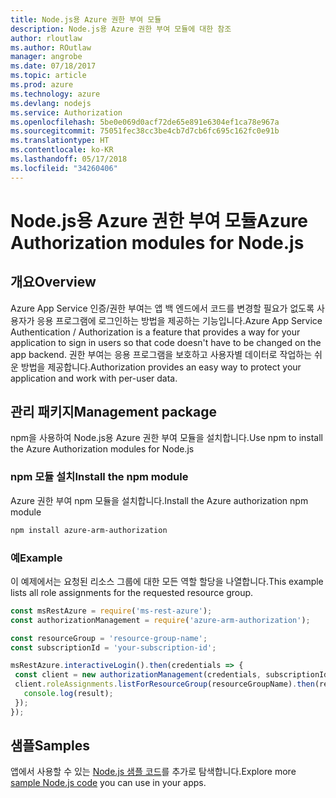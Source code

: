 ```yaml
---
title: Node.js용 Azure 권한 부여 모듈
description: Node.js용 Azure 권한 부여 모듈에 대한 참조
author: rloutlaw
ms.author: ROutlaw
manager: angrobe
ms.date: 07/18/2017
ms.topic: article
ms.prod: azure
ms.technology: azure
ms.devlang: nodejs
ms.service: Authorization
ms.openlocfilehash: 5be0e069d0acf72de65e891e6304ef1ca78e967a
ms.sourcegitcommit: 75051fec38cc3be4cb7d7cb6fc695c162fc0e91b
ms.translationtype: HT
ms.contentlocale: ko-KR
ms.lasthandoff: 05/17/2018
ms.locfileid: "34260406"
---
```

# <a name="azure-authorization-modules-for-nodejs"></a><span data-ttu-id="e771a-103">Node.js용 Azure 권한 부여 모듈</span><span class="sxs-lookup"><span data-stu-id="e771a-103">Azure Authorization modules for Node.js</span></span>

## <a name="overview"></a><span data-ttu-id="e771a-104">개요</span><span class="sxs-lookup"><span data-stu-id="e771a-104">Overview</span></span>

<span data-ttu-id="e771a-105">Azure App Service 인증/권한 부여는 앱 백 엔드에서 코드를 변경할 필요가 없도록 사용자가 응용 프로그램에 로그인하는 방법을 제공하는 기능입니다.</span><span class="sxs-lookup"><span data-stu-id="e771a-105">Azure App Service Authentication / Authorization is a feature that provides a way for your application to sign in users so that code doesn't have to be changed on the app backend.</span></span> <span data-ttu-id="e771a-106">권한 부여는 응용 프로그램을 보호하고 사용자별 데이터로 작업하는 쉬운 방법을 제공합니다.</span><span class="sxs-lookup"><span data-stu-id="e771a-106">Authorization provides an easy way to protect your application and work with per-user data.</span></span>

## <a name="management-package"></a><span data-ttu-id="e771a-107">관리 패키지</span><span class="sxs-lookup"><span data-stu-id="e771a-107">Management package</span></span>

<span data-ttu-id="e771a-108">npm을 사용하여 Node.js용 Azure 권한 부여 모듈을 설치합니다.</span><span class="sxs-lookup"><span data-stu-id="e771a-108">Use npm to install the Azure Authorization modules for Node.js</span></span>

### <a name="install-the-npm-module"></a><span data-ttu-id="e771a-109">npm 모듈 설치</span><span class="sxs-lookup"><span data-stu-id="e771a-109">Install the npm module</span></span>

<span data-ttu-id="e771a-110">Azure 권한 부여 npm 모듈을 설치합니다.</span><span class="sxs-lookup"><span data-stu-id="e771a-110">Install the Azure authorization npm module</span></span>

```bash
npm install azure-arm-authorization
```

### <a name="example"></a><span data-ttu-id="e771a-111">예</span><span class="sxs-lookup"><span data-stu-id="e771a-111">Example</span></span>

<span data-ttu-id="e771a-112">이 예제에서는 요청된 리소스 그룹에 대한 모든 역할 할당을 나열합니다.</span><span class="sxs-lookup"><span data-stu-id="e771a-112">This example lists all role assignments for the requested resource group.</span></span>

```javascript
const msRestAzure = require('ms-rest-azure');
const authorizationManagement = require('azure-arm-authorization');

const resourceGroup = 'resource-group-name';
const subscriptionId = 'your-subscription-id';

msRestAzure.interactiveLogin().then(credentials => {
 const client = new authorizationManagement(credentials, subscriptionId);
 client.roleAssignments.listForResourceGroup(resourceGroupName).then(result => {
   console.log(result);
 });
});
```

## <a name="samples"></a><span data-ttu-id="e771a-113">샘플</span><span class="sxs-lookup"><span data-stu-id="e771a-113">Samples</span></span>

<span data-ttu-id="e771a-114">앱에서 사용할 수 있는 [Node.js 샘플 코드](https://azure.microsoft.com/resources/samples/?platform=nodejs)를 추가로 탐색합니다.</span><span class="sxs-lookup"><span data-stu-id="e771a-114">Explore more [sample Node.js code](https://azure.microsoft.com/resources/samples/?platform=nodejs) you can use in your apps.</span></span>
